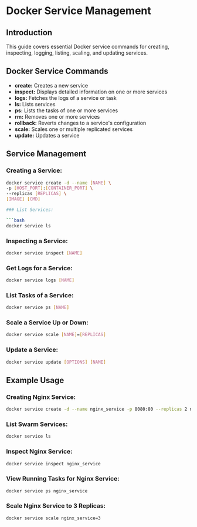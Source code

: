 # Docker Service Management

## Introduction

This guide covers essential Docker service commands for creating, inspecting, logging, listing, scaling, and updating services.

## Docker Service Commands

- **create:** Creates a new service
- **inspect:** Displays detailed information on one or more services
- **logs:** Fetches the logs of a service or task
- **ls:** Lists services
- **ps:** Lists the tasks of one or more services
- **rm:** Removes one or more services
- **rollback:** Reverts changes to a service's configuration
- **scale:** Scales one or multiple replicated services
- **update:** Updates a service

## Service Management

### Creating a Service:

```bash
docker service create -d --name [NAME] \
-p [HOST_PORT]:[CONTAINER_PORT] \
--replicas [REPLICAS] \
[IMAGE] [CMD]

### List Services:

```bash
docker service ls
```

### Inspecting a Service:

```bash
docker service inspect [NAME]
```

### Get Logs for a Service:

```bash
docker service logs [NAME]
```

### List Tasks of a Service:

```bash
docker service ps [NAME]
```

### Scale a Service Up or Down:

```bash
docker service scale [NAME]=[REPLICAS]
```

### Update a Service:

```bash
docker service update [OPTIONS] [NAME]
```

## Example Usage

### Creating Nginx Service:

```bash
docker service create -d --name nginx_service -p 8080:80 --replicas 2 nginx:latest
```

### List Swarm Services:

```bash
docker service ls
```

### Inspect Nginx Service:

```bash
docker service inspect nginx_service
```

### View Running Tasks for Nginx Service:

```bash
docker service ps nginx_service
```

### Scale Nginx Service to 3 Replicas:

```bash
docker service scale nginx_service=3
```
